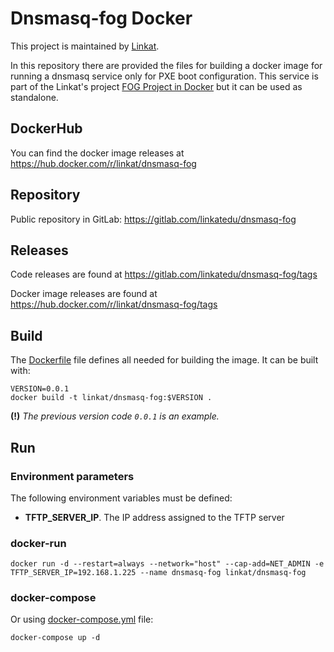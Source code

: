# Dnsmasq-fog Docker

This project is maintained by [Linkat](http://linkat.xtec.cat).

In this repository there are provided the files for building a docker image for running a dnsmasq service only for PXE boot configuration. This service is part of the Linkat's project [FOG Project in Docker](https://hub.docker.com/r/linkat/fogproject) but it can be used as standalone.


## DockerHub

You can find the docker image releases at https://hub.docker.com/r/linkat/dnsmasq-fog

## Repository

Public repository in GitLab: https://gitlab.com/linkatedu/dnsmasq-fog

## Releases

Code releases are found at https://gitlab.com/linkatedu/dnsmasq-fog/tags

Docker image releases are found at https://hub.docker.com/r/linkat/dnsmasq-fog/tags


## Build

The [Dockerfile](https://gitlab.com/linkatedu/dnsmasq-fog/blob/master/Dockerfile) file defines all needed for building the image. It can be built with:

```
VERSION=0.0.1
docker build -t linkat/dnsmasq-fog:$VERSION .
```


**(!)** *The previous version code `0.0.1` is an example.*

## Run

### Environment parameters

The following environment variables must be defined:

* **TFTP_SERVER_IP**. The IP address assigned to the TFTP server

### docker-run

```
docker run -d --restart=always --network="host" --cap-add=NET_ADMIN -e TFTP_SERVER_IP=192.168.1.225 --name dnsmasq-fog linkat/dnsmasq-fog
```

### docker-compose

Or using [docker-compose.yml](https://gitlab.com/linkatedu/dnsmasq-fog/blob/master/docker-compose.yml) file:

```
docker-compose up -d
```

